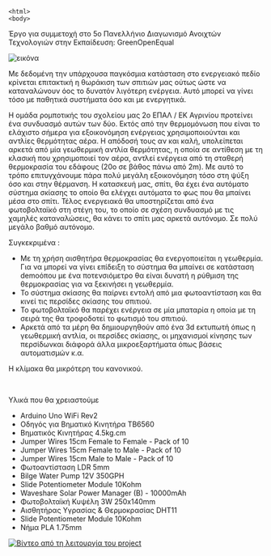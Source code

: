    <html>
    <body>

Έργο για συμμετοχή στο 5ο Πανελλήνιο Διαγωνισμό Ανοιχτών Τεχνολογιών στην Εκπαίδευση: GreenOpenEqual

![εικόνα](https://user-images.githubusercontent.com/96844973/231902773-6d069e91-686d-4c59-81a1-e71f7216ca38.png)

Με δεδομένη την υπάρχουσα παγκόσμια κατάσταση στο ενεργειακό πεδίο κρίνεται επιτακτική η θωράκιση των σπιτιών μας ούτως ώστε να καταναλώνουν όος το δυνατόν λιγότερη ενέργεια. Αυτό μπορεί να γίνει τόσο με παθητικά συστήματα όσο και με ενεργητικά. 


Η ομάδα ρομποτικής του σχολείου μας 2ο ΕΠΑΛ / ΕΚ Αγρινίου προτείνει ένα συνδυασμό αυτών των δύο. Εκτός από την θερμομόνωση που είναι το ελάχιστο σήμερα για εξοικονόμηση ενέργειας χρησιμοποιούνται και αντλίες θερμότητας αέρα. Η απόδοσή τους αν και καλή, υπολείπεται αρκετά από μία γεωθερμική αντλία θερμότητας, η οποία σε αντίθεση με τη κλασική που χρησιμοποιεί τον αέρα, αντλεί ενέργεια από τη σταθερή θερμοκρασία του εδάφους (20ο σε βάθος πάνω από 2m). Με αυτό το τρόπο επιτυγχάνουμε πάρα πολύ μεγάλη εξοικονόμηση τόσο στη ψύξη όσο και στην θέρμανση. Η κατασκευή μας, σπίτι, θα έχει ένα αυτόματο σύστημα σκίασης το οποίο θα ελέγχει αυτόματα το φως που θα μπαίνει μέσα στο σπίτι. Τέλος ενεργειακά θα υποστηρίζεται από ένα φωτοβολταϊκό στη στέγη του, το οποίο σε σχέση συνδυασμό με τις χαμηλές καταναλώσεις, θα κάνει το σπίτι μας αρκετά αυτόνομο. Σε πολύ μεγάλο βαθμό αυτόνομο.

Συγκεκριμένα : <br>
<ul>
<li> Με τη χρήση αισθητήρα θερμοκρασίας θα ενεργοποιείται η γεωθερμία. Για να μπορεί να γίνει επίδειξη το σύστημα θα μπαίνει σε κατάσταση demoόπου με ένα ποτενσιόμετρο θα είναι δυνατή η ρύθμιση της θερμοκρασίας για να ξεκινήσει η γεωθερμία. 
<li> Το σύστημα σκίασης θα παίρνει εντολή από μια φωτοαντίσταση και θα κινεί τις περσίδες σκίασης του σπιτιού. 
<li> Το φωτοβολταϊκό θα παρέχει ενέργεια σε μία μπαταρία η οποία με τη σειρά της θα τροφοδοτεί το φωτισμό του σπιτιού. 
<li> Αρκετά από τα μέρη θα δημιουργηθούν από ένα 3d εκτυπωτή όπως η γεωθερμική αντλία, οι περσίδες σκίασης, οι μηχανισμοί κίνησης των περσίδωνκαι διάφορά άλλα μικροεξαρτήματα όπως βάσεις αυτοματισμών κ.α.
</ul>


<p>Η κλίμακα θα μικρότερη του κανονικού. 

 
<p>Υλικά που θα χρειαστούμε 

<ul>
<li>Arduino Uno WiFi Rev2
<li>Οδηγός για Βηματικό Κινητήρα TB6560
<li>Βηματικός Κινητήρας 4.5kg.cm
<li>Jumper Wires 15cm Female to Female - Pack of 10
<li>Jumper Wires 15cm Female to Male - Pack of 10
<li>Jumper Wires 15cm Male to Male - Pack of 10
<li>Φωτοαντίσταση LDR 5mm
<li>Bilge Water Pump 12V 350GPH
<li>Slide Potentiometer Module 10Kohm
<li>Waveshare Solar Power Manager (B) - 10000mAh
<li>Φωτοβολταϊκή Κυψέλη 3W 250x140mm
<li>Αισθητήρας Υγρασίας & Θερμοκρασίας DHT11
<li>Slide Potentiometer Module 10Kohm
<li>Νήμα PLA 1.75mm
</ul>

  
   
[![Βίντεο από τη λειτουργία του project](https://youtube-md.vercel.app/jNQXAC9IVRw/640/360)](https://www.youtube.com/embed/pKPuekAAOuM)

